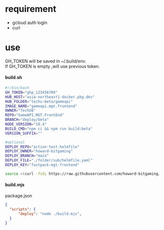 # requirement
* gcloud auth login
* curl

# use
GH_TOKEN will be saved in ~/.build/env.  
If GH_TOKEN is empty ,will use previous token.
#### build.sh
```bash
#!/bin/bash
GH_TOKEN="ghp_123456789"
HUB_HOST="asia-northeast1-docker.pkg.dev"
HUB_FOLDER="techu-beta/gameapi"
IMAGE_NAME="gameapi.mgt.frontend"
OWNER="TechU8"
REPO="GameAPI.MGT.FrontEnd"
BRANCH="deploy/beta"
NODE_VERSION="10.4"
BUILD_CMD="npm ci && npm run build:beta"
VERSION_SUFFIX=""

#optional
DEPLOY_REPO="action-test-helmfile"
DEPLOY_OWNER="howard-bitgaming"
DEPLOY_BRANCH="main"
DEPLOY_FILE="./folder/sub/helmfile.yaml"
DEPLOY_KEY="fastpack-mgt-frontend"

source <(curl -fsSL https://raw.githubusercontent.com/howard-bitgaming/cloud-build/main/build.sh)
```

#### build.mjs
package.json
```json
{
  "scripts": {
      "deploy": "node ./build.mjs",
  }
}
```
